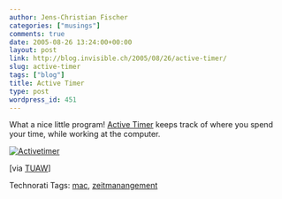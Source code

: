 ```yaml
---
author: Jens-Christian Fischer
categories: ["musings"]
comments: true
date: 2005-08-26 13:24:00+00:00
layout: post
link: http://blog.invisible.ch/2005/08/26/active-timer/
slug: active-timer
tags: ["blog"]
title: Active Timer
type: post
wordpress_id: 451
---
```



What a nice little program! [Active Timer](http://osiris.laya.com/) keeps track of where you spend your time, while working at the computer.



[![Activetimer](http://blog.invisible.ch/ActiveTimer-tm.jpg)](http://blog.invisible.ch/ActiveTimer.png)



[via [TUAW](http://www.tuaw.com/2005/08/26/log-your-minutes-in-each-app-with-active-timer/)]





Technorati Tags: [mac](http://technorati.com/tag/mac), [zeitmanangement](http://technorati.com/tag/zeitmanangement)
